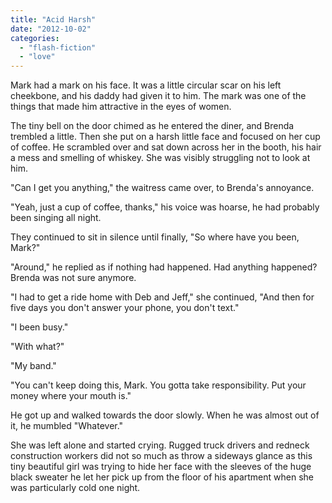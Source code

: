 ```yaml
---
title: "Acid Harsh"
date: "2012-10-02"
categories: 
  - "flash-fiction"
  - "love"
---
```


Mark had a mark on his face. It was a little circular scar on his left cheekbone, and his daddy had given it to him. The mark was one of the things that made him attractive in the eyes of women.

The tiny bell on the door chimed as he entered the diner, and Brenda trembled a little. Then she put on a harsh little face and focused on her cup of coffee. He scrambled over and sat down across her in the booth, his hair a mess and smelling of whiskey. She was visibly struggling not to look at him.

"Can I get you anything," the waitress came over, to Brenda's annoyance.

"Yeah, just a cup of coffee, thanks," his voice was hoarse, he had probably been singing all night.

They continued to sit in silence until finally, "So where have you been, Mark?"

"Around," he replied as if nothing had happened. Had anything happened? Brenda was not sure anymore.

"I had to get a ride home with Deb and Jeff," she continued, "And then for five days you don't answer your phone, you don't text."

"I been busy."

"With what?"

"My band."

"You can't keep doing this, Mark. You gotta take responsibility. Put your money where your mouth is."

He got up and walked towards the door slowly. When he was almost out of it, he mumbled "Whatever."

She was left alone and started crying. Rugged truck drivers and redneck construction workers did not so much as throw a sideways glance as this tiny beautiful girl was trying to hide her face with the sleeves of the huge black sweater he let her pick up from the floor of his apartment when she was particularly cold one night.
